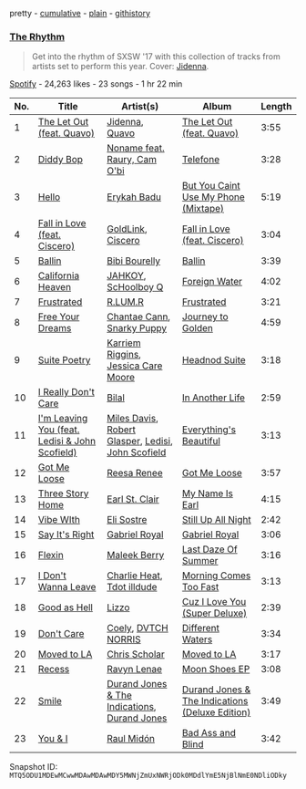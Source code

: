 pretty - [cumulative](/playlists/cumulative/37i9dQZF1DWSRMdeGCgprt.md) - [plain](/playlists/plain/37i9dQZF1DWSRMdeGCgprt) - [githistory](https://github.githistory.xyz/mackorone/spotify-playlist-archive/blob/main/playlists/plain/37i9dQZF1DWSRMdeGCgprt)

### [The Rhythm](https://open.spotify.com/playlist/37i9dQZF1DWSRMdeGCgprt)

> Get into the rhythm of SXSW '17 with this collection of tracks from artists set to perform this year\. Cover: <a href="spotify:artist:4TsHKU8l8Wq7n7OPVikirn">Jidenna</a>.

[Spotify](https://open.spotify.com/user/spotify) - 24,263 likes - 23 songs - 1 hr 22 min

| No. | Title | Artist(s) | Album | Length |
|---|---|---|---|---|
| 1 | [The Let Out \(feat\. Quavo\)](https://open.spotify.com/track/7yMhyRmQGv6mSD6SkfhPeF) | [Jidenna](https://open.spotify.com/artist/4TsHKU8l8Wq7n7OPVikirn), [Quavo](https://open.spotify.com/artist/0VRj0yCOv2FXJNP47XQnx5) | [The Let Out \(feat\. Quavo\)](https://open.spotify.com/album/5DBsERTpvdP0KfhG25aHif) | 3:55 |
| 2 | [Diddy Bop](https://open.spotify.com/track/7CRPXJt3IVC7V0VcM0PSQi) | [Noname feat\. Raury, Cam O'bi](https://open.spotify.com/artist/5rMMhHaZpO8I0y1D8RuE8T) | [Telefone](https://open.spotify.com/album/5kjqLxeQxdW3CcUdOXuO2c) | 3:28 |
| 3 | [Hello](https://open.spotify.com/track/44s8AnWjkj68J5N9JKX8Zw) | [Erykah Badu](https://open.spotify.com/artist/7IfculRW2WXyzNQ8djX8WX) | [But You Caint Use My Phone \(Mixtape\)](https://open.spotify.com/album/4f2Gxvy2gb2VXTIWemUEqL) | 5:19 |
| 4 | [Fall in Love \(feat\. Ciscero\)](https://open.spotify.com/track/2RISD4aJrioDB54exm5WWM) | [GoldLink](https://open.spotify.com/artist/5XenQ7XfcvQdfIbpLEFaKQ), [Ciscero](https://open.spotify.com/artist/5oSCIcpPdrO3UhTMATxkYL) | [Fall in Love \(feat\. Ciscero\)](https://open.spotify.com/album/5ryBqWw69xLn1nLaPCGOev) | 3:04 |
| 5 | [Ballin](https://open.spotify.com/track/0YclWqGe9XpQBx3gwAyyJJ) | [Bibi Bourelly](https://open.spotify.com/artist/3jDtqAKltRxJi64svLZGj7) | [Ballin](https://open.spotify.com/album/5QT2WIYOht8nmAspk57Je7) | 3:39 |
| 6 | [California Heaven](https://open.spotify.com/track/0TW3dlG3BaF2LNiDkUu10u) | [JAHKOY](https://open.spotify.com/artist/1c5SlzViAqsaB0kXygfSjh), [ScHoolboy Q](https://open.spotify.com/artist/5IcR3N7QB1j6KBL8eImZ8m) | [Foreign Water](https://open.spotify.com/album/7ocGYko8jsqIcV18uPfUk9) | 4:02 |
| 7 | [Frustrated](https://open.spotify.com/track/1NXZqhIPiiB8oJtleFhCpu) | [R.LUM.R](https://open.spotify.com/artist/7JBZN2pehWRUu3fX11lP2y) | [Frustrated](https://open.spotify.com/album/6bIe2wMggGlPkrv8jMVWA1) | 3:21 |
| 8 | [Free Your Dreams](https://open.spotify.com/track/5PnU3hbaqWlZDRib6iXcH2) | [Chantae Cann](https://open.spotify.com/artist/1cPLFQV7MAWQiaDW5SlUMR), [Snarky Puppy](https://open.spotify.com/artist/7ENzCHnmJUr20nUjoZ0zZ1) | [Journey to Golden](https://open.spotify.com/album/6rW9csriPeZWsegHMOhpAh) | 4:59 |
| 9 | [Suite Poetry](https://open.spotify.com/track/713k05dVPAnEyh6LsCoejl) | [Karriem Riggins](https://open.spotify.com/artist/6e7BQ0gM6o8ecMXRZkXxlZ), [Jessica Care Moore](https://open.spotify.com/artist/4kjUXLlk49BHRmOMJmGKdj) | [Headnod Suite](https://open.spotify.com/album/7FuXUobpTFPSCldrdU1jaL) | 3:18 |
| 10 | [I Really Don't Care](https://open.spotify.com/track/0oF0fJdtqJE9g1MJwnE6dU) | [Bilal](https://open.spotify.com/artist/4jCbgl5Dmt3uOh8WRQfpPs) | [In Another Life](https://open.spotify.com/album/1vqLH6G459w4pRGElplhkV) | 2:59 |
| 11 | [I'm Leaving You \(feat\. Ledisi & John Scofield\)](https://open.spotify.com/track/4m6UKPkoGeSAuA2jRvo9hk) | [Miles Davis](https://open.spotify.com/artist/0kbYTNQb4Pb1rPbbaF0pT4), [Robert Glasper](https://open.spotify.com/artist/5cM1PvItlR21WUyBnsdMcn), [Ledisi](https://open.spotify.com/artist/60ciIY5MouLc2Y9n34DJdA), [John Scofield](https://open.spotify.com/artist/14RXohtx6NiBGFTW8IdmAK) | [Everything's Beautiful](https://open.spotify.com/album/0DI27qIRQRFkXrMvHxj9yh) | 3:13 |
| 12 | [Got Me Loose](https://open.spotify.com/track/4xsjRZgz4eKl4MdAZ8afjJ) | [Reesa Renee](https://open.spotify.com/artist/1sP9nzoMXxaI0LiU1uWoLL) | [Got Me Loose](https://open.spotify.com/album/0u5pSvtfkTrcAwf11TxxFW) | 3:57 |
| 13 | [Three Story Home](https://open.spotify.com/track/6iW5PhSMJrGrZJWHqsydmo) | [Earl St\. Clair](https://open.spotify.com/artist/0h9IuyuhaLBJWOpebvgTk5) | [My Name Is Earl](https://open.spotify.com/album/4ZFj9ZGycCJdFCeZrFyOlz) | 4:15 |
| 14 | [Vibe WIth](https://open.spotify.com/track/6n8HN4j2kkawKoDwwrzJ1M) | [Eli Sostre](https://open.spotify.com/artist/1ZilzPhvZhYUCSGczNRlyt) | [Still Up All Night](https://open.spotify.com/album/5rVkxGIEzN1QFwKoOUFgwd) | 2:42 |
| 15 | [Say It's Right](https://open.spotify.com/track/6FeU3DRZUQWkr3i2n5OMNP) | [Gabriel Royal](https://open.spotify.com/artist/27BGBjfqb5MFhyMdX26pW6) | [Gabriel Royal](https://open.spotify.com/album/3qtmRfnU2yfvsRiKwLhqEn) | 3:06 |
| 16 | [Flexin](https://open.spotify.com/track/2XW0n3POGQ9D2no2dBZgRO) | [Maleek Berry](https://open.spotify.com/artist/520qA5VGL9iI0SbmEnTVNg) | [Last Daze Of Summer](https://open.spotify.com/album/43s6lCKf5fKnM9xPNQQzeI) | 3:16 |
| 17 | [I Don't Wanna Leave](https://open.spotify.com/track/6f02BtyPQvYflisHQPlCTz) | [Charlie Heat](https://open.spotify.com/artist/0bbguzUos4LO6NikkdXdzw), [Tdot illdude](https://open.spotify.com/artist/4gcBXAL1iwHPIrf1LdVsKg) | [Morning Comes Too Fast](https://open.spotify.com/album/5SMNVBBlhEKuzwe78byNnl) | 3:13 |
| 18 | [Good as Hell](https://open.spotify.com/track/6KgBpzTuTRPebChN0VTyzV) | [Lizzo](https://open.spotify.com/artist/56oDRnqbIiwx4mymNEv7dS) | [Cuz I Love You \(Super Deluxe\)](https://open.spotify.com/album/7hBV0wo7cDHZQLYnuOJ312) | 2:39 |
| 19 | [Don't Care](https://open.spotify.com/track/2obzETB8ZNaHhTGhnbAqJF) | [Coely](https://open.spotify.com/artist/2DzbXUAn0DiYqcgu2wDfaf), [DVTCH NORRIS](https://open.spotify.com/artist/0j0HOVpdJ2XuGIkfWhEdtz) | [Different Waters](https://open.spotify.com/album/77WZ1J2FUsry4UiyasJ8c5) | 3:34 |
| 20 | [Moved to LA](https://open.spotify.com/track/2kwL86tUFvBVHnJdETL760) | [Chris Scholar](https://open.spotify.com/artist/1mNkxKTW6JzD4tUsjLq4bl) | [Moved to LA](https://open.spotify.com/album/0V0tKL2GAD8MCsXBSENY1P) | 3:17 |
| 21 | [Recess](https://open.spotify.com/track/1e4CsgIIzrGpEVcjY95gZw) | [Ravyn Lenae](https://open.spotify.com/artist/5RTLRtXjbXI2lSXc6jxlAz) | [Moon Shoes EP](https://open.spotify.com/album/57X0V74PxWKM2fuyf283tE) | 3:08 |
| 22 | [Smile](https://open.spotify.com/track/6mUUv0qz4deyMO7jB5drzU) | [Durand Jones & The Indications](https://open.spotify.com/artist/6TVVIyd0fsRDGg6WzHKyTP), [Durand Jones](https://open.spotify.com/artist/099J9XcZ0A8kXtBANb5WCs) | [Durand Jones & The Indications \(Deluxe Edition\)](https://open.spotify.com/album/3idaZ1PVAh5zF50jEipyEq) | 3:49 |
| 23 | [You & I](https://open.spotify.com/track/02o0U7KH4t9oPUObu3e38c) | [Raul Midón](https://open.spotify.com/artist/2z3984YB48d3CFltzVlFYE) | [Bad Ass and Blind](https://open.spotify.com/album/0NtTUwDr61O8PFNUFSrmKz) | 3:42 |

Snapshot ID: `MTQ5ODU1MDEwMCwwMDAwMDAwMDY5MWNjZmUxNWRjODk0MDdlYmE5NjBlNmE0NDliODky`
